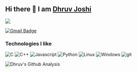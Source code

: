 ## Hi there 👋 I am [Dhruv Joshi](https://name-dhruv.github.io/my-resume/)
<img src="https://komarev.com/ghpvc/?username=name-dhruv" />


[![Gmail Badge](https://img.shields.io/badge/-dhruvjoshi43@iitkgp.ac.in-red?style=flat-pill&logo=Gmail&logoColor=white&link=mailto:dhruvjoshi43@iitkgp.ac.in)](dhruvjoshi43@iitkgp.ac.in)



<h3>Technologies I like</h3>
<p>
  <img alt="C" src="https://img.shields.io/badge/-blue?style=flat-pill&logo=c&logoColor=white" />
  <img alt="C++" src="https://img.shields.io/badge/++-darkblue?style=flat-pill&logo=C&logoColor=white" />
  <img alt="Javascript" src="https://img.shields.io/badge/-Javascript-000?style=flat-pill&logo=javascript&logo_color=000000" />
  <img alt="Python" src="https://img.shields.io/badge/-Python-3776AB?style=flat-pill&logo=Python&logoColor=white" />
  <img alt="Linux" src="https://img.shields.io/badge/-Linux-FCC624?style=flat-pill&logo=Linux&logoColor=black" />
  <img alt="Windows" src="https://img.shields.io/badge/-Windows-0174cd?style=flat-pill&logo=windows&logoColor=white" />
  <img alt="git" src="https://img.shields.io/badge/-Git-F05032?style=flat-pill&logo=git&logoColor=white" />
</p>


![Dhruv's Github Analysis](https://github-readme-stats.vercel.app/api?username=dhruv18MA&hide_title=true&show_owner=true&show_icons=true&hide_border=true&theme=dark)



<!---
- 👋 Hi, I’m @name-dhruv
- 👀 I’m interested in ...
- 🌱 I’m currently learning ...
- 💞️ I’m looking to collaborate on ...
- 📫 How to reach me ...


name-dhruv/name-dhruv is a ✨ special ✨ repository because its `README.md` (this file) appears on your GitHub profile.
You can click the Preview link to take a look at your changes.
--->
